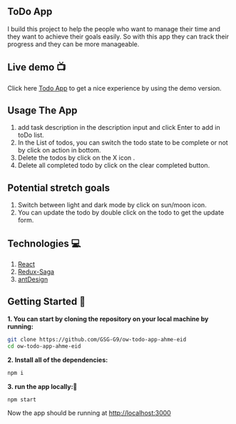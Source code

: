 ## ToDo App

I build this project to help the people who want to manage their time and they want to achieve their goals easily. So with this app they can track their progress and they can be more manageable.

## Live demo :tv:

Click here [Todo App](https://todo-redux-saga.netlify.app/) to get a nice experience by using the demo version.

## Usage The App

1.  add task description in the description input and click Enter to add in toDo list.
2.  In the List of todos, you can switch the todo state to be complete or not by click on action in bottom.
3.  Delete the todos by click on the X icon .
4.  Delete all completed todo by click on the clear completed button.

## Potential stretch goals

1.  Switch between light and dark mode by click on sun/moon icon.
2.  You can update the todo by double click on the todo to get the update form.

## Technologies :computer:

1.  [React](https://reactjs.org/)
2.  [Redux-Saga](https://redux-saga.js.org/)
3.  [antDesign](https://ant.design/)

## Getting Started 📣

**1. You can start by cloning the repository on your local machine by running:**

```sh
git clone https://github.com/GSG-G9/ow-todo-app-ahme-eid
cd ow-todo-app-ahme-eid
```

**2. Install all of the dependencies:**

```sh
npm i
```

**3. run the app locally:🔌**

```sh
npm start
```

Now the app should be running at [http://localhost:3000](http://localhost:3000)
